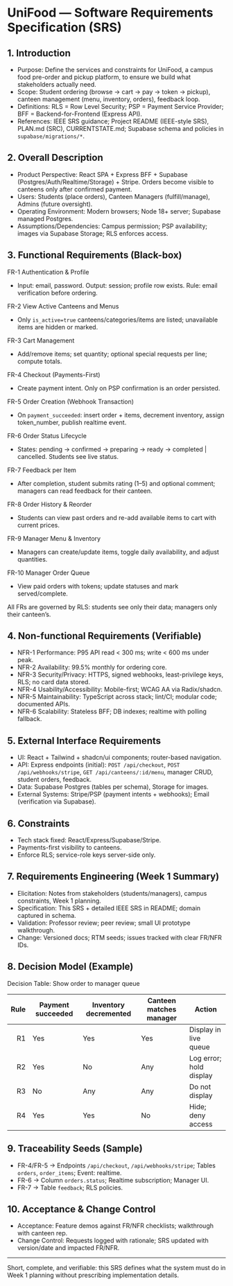 # UniFood —  Software Requirements Specification (SRS)



## 1. Introduction

- Purpose: Define the services and constraints for UniFood, a campus food pre-order and pickup platform, to ensure we build what stakeholders actually need.
- Scope: Student ordering (browse → cart → pay → token → pickup), canteen management (menu, inventory, orders), feedback loop.
- Definitions: RLS = Row Level Security; PSP = Payment Service Provider; BFF = Backend-for-Frontend (Express API).
- References: IEEE SRS guidance; Project README (IEEE-style SRS), PLAN.md (SRC), CURRENTSTATE.md; Supabase schema and policies in `supabase/migrations/*`.

## 2. Overall Description

- Product Perspective: React SPA + Express BFF + Supabase (Postgres/Auth/Realtime/Storage) + Stripe. Orders become visible to canteens only after confirmed payment.
- Users: Students (place orders), Canteen Managers (fulfill/manage), Admins (future oversight).
- Operating Environment: Modern browsers; Node 18+ server; Supabase managed Postgres.
- Assumptions/Dependencies: Campus permission; PSP availability; images via Supabase Storage; RLS enforces access.

## 3. Functional Requirements (Black-box)

FR-1 Authentication & Profile
- Input: email, password. Output: session; profile row exists. Rule: email verification before ordering.

FR-2 View Active Canteens and Menus
- Only `is_active=true` canteens/categories/items are listed; unavailable items are hidden or marked.

FR-3 Cart Management
- Add/remove items; set quantity; optional special requests per line; compute totals.

FR-4 Checkout (Payments-First)
- Create payment intent. Only on PSP confirmation is an order persisted.

FR-5 Order Creation (Webhook Transaction)
- On `payment_succeeded`: insert order + items, decrement inventory, assign token_number, publish realtime event.

FR-6 Order Status Lifecycle
- States: pending → confirmed → preparing → ready → completed | cancelled. Students see live status.

FR-7 Feedback per Item
- After completion, student submits rating (1–5) and optional comment; managers can read feedback for their canteen.

FR-8 Order History & Reorder
- Students can view past orders and re-add available items to cart with current prices.

FR-9 Manager Menu & Inventory
- Managers can create/update items, toggle daily availability, and adjust quantities.

FR-10 Manager Order Queue
- View paid orders with tokens; update statuses and mark served/complete.

All FRs are governed by RLS: students see only their data; managers only their canteen’s.

## 4. Non-functional Requirements (Verifiable)

- NFR-1 Performance: P95 API read < 300 ms; write < 600 ms under peak.
- NFR-2 Availability: 99.5% monthly for ordering core.
- NFR-3 Security/Privacy: HTTPS, signed webhooks, least-privilege keys, RLS; no card data stored.
- NFR-4 Usability/Accessibility: Mobile-first; WCAG AA via Radix/shadcn.
- NFR-5 Maintainability: TypeScript across stack; lint/CI; modular code; documented APIs.
- NFR-6 Scalability: Stateless BFF; DB indexes; realtime with polling fallback.

## 5. External Interface Requirements

- UI: React + Tailwind + shadcn/ui components; router-based navigation.
- API: Express endpoints (initial): `POST /api/checkout`, `POST /api/webhooks/stripe`, `GET /api/canteens/:id/menu`, manager CRUD, student orders, feedback.
- Data: Supabase Postgres (tables per schema), Storage for images.
- External Systems: Stripe/PSP (payment intents + webhooks); Email (verification via Supabase).

## 6. Constraints

- Tech stack fixed: React/Express/Supabase/Stripe.
- Payments-first visibility to canteens.
- Enforce RLS; service-role keys server-side only.

## 7. Requirements Engineering (Week 1 Summary)

- Elicitation: Notes from stakeholders (students/managers), campus constraints, Week 1 planning.
- Specification: This SRS + detailed IEEE SRS in README; domain captured in schema.
- Validation: Professor review; peer review; small UI prototype walkthrough.
- Change: Versioned docs; RTM seeds; issues tracked with clear FR/NFR IDs.

## 8. Decision Model (Example)

Decision Table: Show order to manager queue

| Rule | Payment succeeded | Inventory decremented | Canteen matches manager | Action                  |
|-----:|-------------------|------------------------|-------------------------|-------------------------|
| R1   | Yes               | Yes                    | Yes                     | Display in live queue   |
| R2   | Yes               | No                     | Any                     | Log error; hold display |
| R3   | No                | Any                    | Any                     | Do not display          |
| R4   | Yes               | Yes                    | No                      | Hide; deny access       |

## 9. Traceability Seeds (Sample)

- FR-4/FR-5 → Endpoints `/api/checkout`, `/api/webhooks/stripe`; Tables `orders`, `order_items`; Event: realtime.
- FR-6 → Column `orders.status`; Realtime subscription; Manager UI.
- FR-7 → Table `feedback`; RLS policies.

## 10. Acceptance & Change Control

- Acceptance: Feature demos against FR/NFR checklists; walkthrough with canteen rep.
- Change Control: Requests logged with rationale; SRS updated with version/date and impacted FR/NFR.

---

Short, complete, and verifiable: this SRS defines what the system must do in Week 1 planning without prescribing implementation details.
